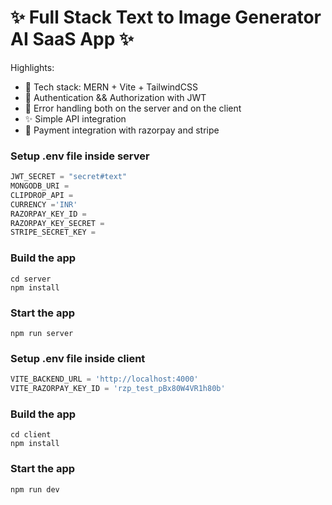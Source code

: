 # ✨ Full Stack Text to Image Generator AI SaaS App ✨

Highlights:

- 🌟 Tech stack: MERN + Vite + TailwindCSS 
- 🎃 Authentication && Authorization with JWT
- 🐞 Error handling both on the server and on the client
- ✨ Simple API integration
- 🌟 Payment integration with razorpay and stripe

### Setup .env file inside server

```js
JWT_SECRET = "secret#text"
MONGODB_URI =
CLIPDROP_API = 
CURRENCY ='INR'
RAZORPAY_KEY_ID = 
RAZORPAY_KEY_SECRET = 
STRIPE_SECRET_KEY = 
```

### Build the app

```shell
cd server
npm install
```

### Start the app

```shell
npm run server
```

### Setup .env file inside client

```js
VITE_BACKEND_URL = 'http://localhost:4000'
VITE_RAZORPAY_KEY_ID = 'rzp_test_pBx80W4VR1h80b'
```

### Build the app

```shell
cd client
npm install
```

### Start the app

```shell
npm run dev
```
